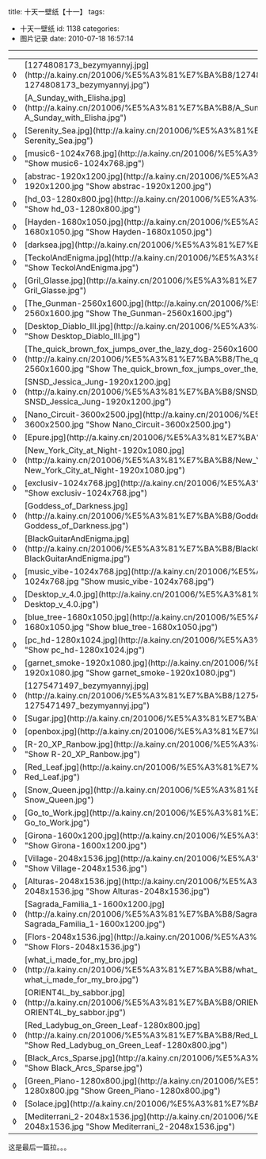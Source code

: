 title: 十天一壁纸【十一】
tags:
  - 十天一壁纸
id: 1138
categories:
  - 图片记录
date: 2010-07-18 16:57:14
---

<table id="filelist">
<tbody>
<tr>
<td>◊</td>
<td>[1274808173_bezymyannyj.jpg](http://a.kainy.cn/201006/%E5%A3%81%E7%BA%B8/1274808173_bezymyannyj.jpg "Show 1274808173_bezymyannyj.jpg")</td>
<td>155 Kb</td>
</tr>
<tr>
<td>◊</td>
<td>[A_Sunday_with_Elisha.jpg](http://a.kainy.cn/201006/%E5%A3%81%E7%BA%B8/A_Sunday_with_Elisha.jpg "Show A_Sunday_with_Elisha.jpg")</td>
<td>679 Kb</td>
</tr>
<tr>
<td>◊</td>
<td>[Serenity_Sea.jpg](http://a.kainy.cn/201006/%E5%A3%81%E7%BA%B8/Serenity_Sea.jpg "Show Serenity_Sea.jpg")</td>
<td>1.83 MB</td>
</tr>
<tr>
<td>◊</td>
<td>[music6-1024x768.jpg](http://a.kainy.cn/201006/%E5%A3%81%E7%BA%B8/music6-1024x768.jpg "Show music6-1024x768.jpg")</td>
<td>322 Kb</td>
</tr>
<tr>
<td>◊</td>
<td>[abstrac-1920x1200.jpg](http://a.kainy.cn/201006/%E5%A3%81%E7%BA%B8/abstrac-1920x1200.jpg "Show abstrac-1920x1200.jpg")</td>
<td>585 Kb</td>
</tr>
<tr>
<td>◊</td>
<td>[hd_03-1280x800.jpg](http://a.kainy.cn/201006/%E5%A3%81%E7%BA%B8/hd_03-1280x800.jpg "Show hd_03-1280x800.jpg")</td>
<td>530 Kb</td>
</tr>
<tr>
<td>◊</td>
<td>[Hayden-1680x1050.jpg](http://a.kainy.cn/201006/%E5%A3%81%E7%BA%B8/Hayden-1680x1050.jpg "Show Hayden-1680x1050.jpg")</td>
<td>1.03 MB</td>
</tr>
<tr>
<td>◊</td>
<td>[darksea.jpg](http://a.kainy.cn/201006/%E5%A3%81%E7%BA%B8/darksea.jpg "Show darksea.jpg")</td>
<td>2.09 MB</td>
</tr>
<tr>
<td>◊</td>
<td>[TeckolAndEnigma.jpg](http://a.kainy.cn/201006/%E5%A3%81%E7%BA%B8/TeckolAndEnigma.jpg "Show TeckolAndEnigma.jpg")</td>
<td>750 Kb</td>
</tr>
<tr>
<td>◊</td>
<td>[Gril_Glasse.jpg](http://a.kainy.cn/201006/%E5%A3%81%E7%BA%B8/Gril_Glasse.jpg "Show Gril_Glasse.jpg")</td>
<td>363 Kb</td>
</tr>
<tr>
<td>◊</td>
<td>[The_Gunman-2560x1600.jpg](http://a.kainy.cn/201006/%E5%A3%81%E7%BA%B8/The_Gunman-2560x1600.jpg "Show The_Gunman-2560x1600.jpg")</td>
<td>3.43 MB</td>
</tr>
<tr>
<td>◊</td>
<td>[Desktop_Diablo_III.jpg](http://a.kainy.cn/201006/%E5%A3%81%E7%BA%B8/Desktop_Diablo_III.jpg "Show Desktop_Diablo_III.jpg")</td>
<td>369 Kb</td>
</tr>
<tr>
<td>◊</td>
<td>[The_quick_brown_fox_jumps_over_the_lazy_dog-2560x1600.jpg](http://a.kainy.cn/201006/%E5%A3%81%E7%BA%B8/The_quick_brown_fox_jumps_over_the_lazy_dog-2560x1600.jpg "Show The_quick_brown_fox_jumps_over_the_lazy_dog-2560x1600.jpg")</td>
<td>133 Kb</td>
</tr>
<tr>
<td>◊</td>
<td>[SNSD_Jessica_Jung-1920x1200.jpg](http://a.kainy.cn/201006/%E5%A3%81%E7%BA%B8/SNSD_Jessica_Jung-1920x1200.jpg "Show SNSD_Jessica_Jung-1920x1200.jpg")<!--more--></td>
<td>2.63 MB</td>
</tr>
<tr>
<td>◊</td>
<td>[Nano_Circuit-3600x2500.jpg](http://a.kainy.cn/201006/%E5%A3%81%E7%BA%B8/Nano_Circuit-3600x2500.jpg "Show Nano_Circuit-3600x2500.jpg")</td>
<td>5.6 MB</td>
</tr>
<tr>
<td>◊</td>
<td>[Epure.jpg](http://a.kainy.cn/201006/%E5%A3%81%E7%BA%B8/Epure.jpg "Show Epure.jpg")</td>
<td>282 Kb</td>
</tr>
<tr>
<td>◊</td>
<td>[New_York_City_at_Night-1920x1080.jpg](http://a.kainy.cn/201006/%E5%A3%81%E7%BA%B8/New_York_City_at_Night-1920x1080.jpg "Show New_York_City_at_Night-1920x1080.jpg")</td>
<td>1.58 MB</td>
</tr>
<tr>
<td>◊</td>
<td>[exclusiv-1024x768.jpg](http://a.kainy.cn/201006/%E5%A3%81%E7%BA%B8/exclusiv-1024x768.jpg "Show exclusiv-1024x768.jpg")</td>
<td>229 Kb</td>
</tr>
<tr>
<td>◊</td>
<td>[Goddess_of_Darkness.jpg](http://a.kainy.cn/201006/%E5%A3%81%E7%BA%B8/Goddess_of_Darkness.jpg "Show Goddess_of_Darkness.jpg")</td>
<td>129 Kb</td>
</tr>
<tr>
<td>◊</td>
<td>[BlackGuitarAndEnigma.jpg](http://a.kainy.cn/201006/%E5%A3%81%E7%BA%B8/BlackGuitarAndEnigma.jpg "Show BlackGuitarAndEnigma.jpg")</td>
<td>491 Kb</td>
</tr>
<tr>
<td>◊</td>
<td>[music_vibe-1024x768.jpg](http://a.kainy.cn/201006/%E5%A3%81%E7%BA%B8/music_vibe-1024x768.jpg "Show music_vibe-1024x768.jpg")</td>
<td>1.05 MB</td>
</tr>
<tr>
<td>◊</td>
<td>[Desktop_v_4.0.jpg](http://a.kainy.cn/201006/%E5%A3%81%E7%BA%B8/Desktop_v_4.0.jpg "Show Desktop_v_4.0.jpg")</td>
<td>408 Kb</td>
</tr>
<tr>
<td>◊</td>
<td>[blue_tree-1680x1050.jpg](http://a.kainy.cn/201006/%E5%A3%81%E7%BA%B8/blue_tree-1680x1050.jpg "Show blue_tree-1680x1050.jpg")</td>
<td>744 Kb</td>
</tr>
<tr>
<td>◊</td>
<td>[pc_hd-1280x1024.jpg](http://a.kainy.cn/201006/%E5%A3%81%E7%BA%B8/pc_hd-1280x1024.jpg "Show pc_hd-1280x1024.jpg")</td>
<td>633 Kb</td>
</tr>
<tr>
<td>◊</td>
<td>[garnet_smoke-1920x1080.jpg](http://a.kainy.cn/201006/%E5%A3%81%E7%BA%B8/garnet_smoke-1920x1080.jpg "Show garnet_smoke-1920x1080.jpg")</td>
<td>279 Kb</td>
</tr>
<tr>
<td>◊</td>
<td>[1275471497_bezymyannyj.jpg](http://a.kainy.cn/201006/%E5%A3%81%E7%BA%B8/1275471497_bezymyannyj.jpg "Show 1275471497_bezymyannyj.jpg")</td>
<td>147 Kb</td>
</tr>
<tr>
<td>◊</td>
<td>[Sugar.jpg](http://a.kainy.cn/201006/%E5%A3%81%E7%BA%B8/Sugar.jpg "Show Sugar.jpg")</td>
<td>1.33 MB</td>
</tr>
<tr>
<td>◊</td>
<td>[openbox.jpg](http://a.kainy.cn/201006/%E5%A3%81%E7%BA%B8/openbox.jpg "Show openbox.jpg")</td>
<td>678 Kb</td>
</tr>
<tr>
<td>◊</td>
<td>[R-20_XP_Ranbow.jpg](http://a.kainy.cn/201006/%E5%A3%81%E7%BA%B8/R-20_XP_Ranbow.jpg "Show R-20_XP_Ranbow.jpg")</td>
<td>413 Kb</td>
</tr>
<tr>
<td>◊</td>
<td>[Red_Leaf.jpg](http://a.kainy.cn/201006/%E5%A3%81%E7%BA%B8/Red_Leaf.jpg "Show Red_Leaf.jpg")</td>
<td>1.55 MB</td>
</tr>
<tr>
<td>◊</td>
<td>[Snow_Queen.jpg](http://a.kainy.cn/201006/%E5%A3%81%E7%BA%B8/Snow_Queen.jpg "Show Snow_Queen.jpg")</td>
<td>2.63 MB</td>
</tr>
<tr>
<td>◊</td>
<td>[Go_to_Work.jpg](http://a.kainy.cn/201006/%E5%A3%81%E7%BA%B8/Go_to_Work.jpg "Show Go_to_Work.jpg")</td>
<td>1.13 MB</td>
</tr>
<tr>
<td>◊</td>
<td>[Girona-1600x1200.jpg](http://a.kainy.cn/201006/%E5%A3%81%E7%BA%B8/Girona-1600x1200.jpg "Show Girona-1600x1200.jpg")</td>
<td>1.73 MB</td>
</tr>
<tr>
<td>◊</td>
<td>[Village-2048x1536.jpg](http://a.kainy.cn/201006/%E5%A3%81%E7%BA%B8/Village-2048x1536.jpg "Show Village-2048x1536.jpg")</td>
<td>3.64 MB</td>
</tr>
<tr>
<td>◊</td>
<td>[Alturas-2048x1536.jpg](http://a.kainy.cn/201006/%E5%A3%81%E7%BA%B8/Alturas-2048x1536.jpg "Show Alturas-2048x1536.jpg")</td>
<td>2.39 MB</td>
</tr>
<tr>
<td>◊</td>
<td>[Sagrada_Familia_1-1600x1200.jpg](http://a.kainy.cn/201006/%E5%A3%81%E7%BA%B8/Sagrada_Familia_1-1600x1200.jpg "Show Sagrada_Familia_1-1600x1200.jpg")</td>
<td>1.88 MB</td>
</tr>
<tr>
<td>◊</td>
<td>[Flors-2048x1536.jpg](http://a.kainy.cn/201006/%E5%A3%81%E7%BA%B8/Flors-2048x1536.jpg "Show Flors-2048x1536.jpg")</td>
<td>2.49 MB</td>
</tr>
<tr>
<td>◊</td>
<td>[what_i_made_for_my_bro.jpg](http://a.kainy.cn/201006/%E5%A3%81%E7%BA%B8/what_i_made_for_my_bro.jpg "Show what_i_made_for_my_bro.jpg")</td>
<td>2.01 MB</td>
</tr>
<tr>
<td>◊</td>
<td>[ORIENT4L_by_sabbor.jpg](http://a.kainy.cn/201006/%E5%A3%81%E7%BA%B8/ORIENT4L_by_sabbor.jpg "Show ORIENT4L_by_sabbor.jpg")</td>
<td>104 Kb</td>
</tr>
<tr>
<td>◊</td>
<td>[Red_Ladybug_on_Green_Leaf-1280x800.jpg](http://a.kainy.cn/201006/%E5%A3%81%E7%BA%B8/Red_Ladybug_on_Green_Leaf-1280x800.jpg "Show Red_Ladybug_on_Green_Leaf-1280x800.jpg")</td>
<td>353 Kb</td>
</tr>
<tr>
<td>◊</td>
<td>[Black_Arcs_Sparse.jpg](http://a.kainy.cn/201006/%E5%A3%81%E7%BA%B8/Black_Arcs_Sparse.jpg "Show Black_Arcs_Sparse.jpg")</td>
<td>255 Kb</td>
</tr>
<tr>
<td>◊</td>
<td>[Green_Piano-1280x800.jpg](http://a.kainy.cn/201006/%E5%A3%81%E7%BA%B8/Green_Piano-1280x800.jpg "Show Green_Piano-1280x800.jpg")</td>
<td>457 Kb</td>
</tr>
<tr>
<td>◊</td>
<td>[Solace.jpg](http://a.kainy.cn/201006/%E5%A3%81%E7%BA%B8/Solace.jpg "Show Solace.jpg")</td>
<td>1.45 MB</td>
</tr>
<tr>
<td>◊</td>
<td>[Mediterrani_2-2048x1536.jpg](http://a.kainy.cn/201006/%E5%A3%81%E7%BA%B8/Mediterrani_2-2048x1536.jpg "Show Mediterrani_2-2048x1536.jpg")</td>
<td>2.79 MB</td>
</tr>
</tbody>
</table>
这是最后一篇拉。。。